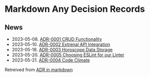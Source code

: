 # Markdown Any Decision Records

## News

- 2023-05-08. [ADR-0001 CRUD Functionality](0001-crud-functionality.md)
- 2023-05-10. [ADR-0002 Extrenal API Integration](0002-external-api-integration.md)
- 2023-05-18. [ADR-0003 Horoscope Data Storage](0003-horoscope-prompt-database.md)
- 2023-05-20. [ADR-0005 Choosing ESLint for our Linter](0005-eslint.md)
- 2023-05-21. [ADR-0004 Code Climate](0004-codeclimate.md)

Retreived from [ADR in markdown](https://adr.github.io/madr/)
